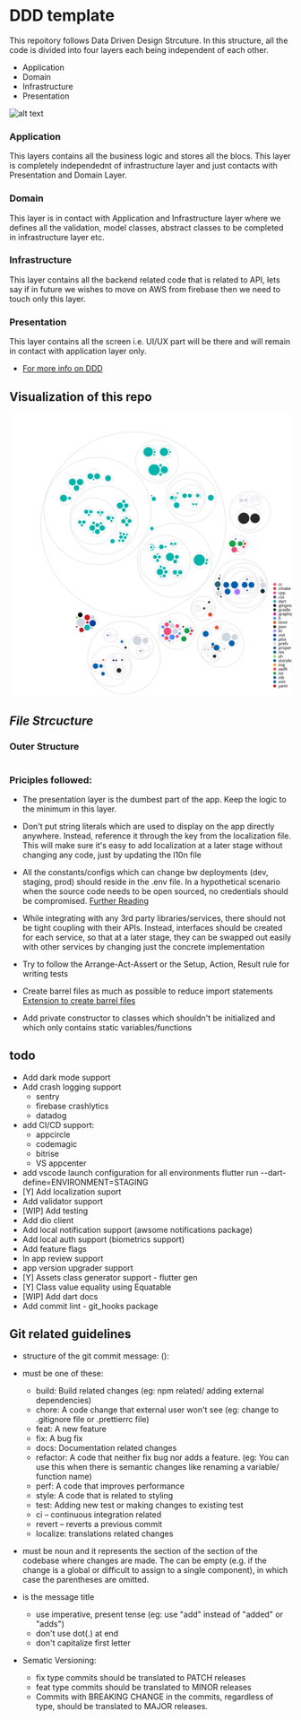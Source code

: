 # **DDD template**

This repoitory follows Data Driven Design Strcuture.
In this structure, all the code is divided into four layers each being independent of each other.

- Application
- Domain
- Infrastructure
- Presentation

![alt text](ss/ddd.svg)

### Application

This layers contains all the business logic and stores all the blocs.
This layer is completely independednt of infrastructure layer and just contacts with Presentation and Domain Layer.

### Domain

This layer is in contact with Application and Infrastructure layer where we defines all the validation, model classes, abstract classes to be completed in infrastructure layer etc.

### Infrastructure

This layer contains all the backend related code that is related to API,
lets say if in future we wishes to move on AWS from firebase
then we need to touch only this layer.

### Presentation

This layer contains all the screen i.e. UI/UX part will be there and will remain in contact with application layer only.

- [For more info on DDD](https://www.youtube.com/watch?v=RMiN59x3uH0&list=PLB6lc7nQ1n4iS5p-IezFFgqP6YvAJy84U)

## Visualization of this repo

![Visualization of this repo](./diagram.svg)

## _File Strcucture_

### Outer Structure

```code

```

### Priciples followed:

- The presentation layer is the dumbest part of the app. Keep the logic to the minimum in this layer.

- Don't put string literals which are used to display on the app directly anywhere. Instead, reference it through the key from the localization file. This will make sure it's easy to add localization at a later stage without changing any code, just by updating the l10n file

- All the constants/configs which can change bw deployments (dev, staging, prod) should reside in the .env file. In a hypothetical scenario when the source code needs to be open sourced, no credentials should be compromised. [Further Reading](https://12factor.net/config)

- While integrating with any 3rd party libraries/services, there should not be tight coupling with their APIs. Instead, interfaces should be created for each service, so that at a later stage, they can be swapped out easily with other services by changing just the concrete implementation

- Try to follow the Arrange-Act-Assert or the Setup, Action, Result rule for writing tests

- Create barrel files as much as possible to reduce import statements [Extension to create barrel files](https://marketplace.visualstudio.com/items?itemName=miquelddg.dart-barrel-file-generator&ssr=false#overview)

- Add private constructor to classes which shouldn't be initialized and which only contains static variables/functions

## todo

- Add dark mode support
- Add crash logging support
  - sentry
  - firebase crashlytics
  - datadog
- add CI/CD support:
  - appcircle
  - codemagic
  - bitrise
  - VS appcenter
- add vscode launch configuration for all environments flutter run --dart-define=ENVIRONMENT=STAGING
- [Y] Add localization suport
- Add validator support
- [WIP] Add testing
- Add dio client
- Add local notification support (awsome notifications package)
- Add local auth support (biometrics support)
- Add feature flags
- In app review support
- app version upgrader support
- [Y] Assets class generator support - flutter gen
- [Y] Class value equality using Equatable
- [WIP] Add dart docs
- Add commit lint - git_hooks package

## Git related guidelines

- structure of the git commit message: <type>(<scope>): <subject>
- <type> must be one of these:

  - build: Build related changes (eg: npm related/ adding external dependencies)
  - chore: A code change that external user won't see (eg: change to .gitignore file or .prettierrc file)
  - feat: A new feature
  - fix: A bug fix
  - docs: Documentation related changes
  - refactor: A code that neither fix bug nor adds a feature. (eg: You can use this when there is semantic changes like renaming a variable/ function name)
  - perf: A code that improves performance
  - style: A code that is related to styling
  - test: Adding new test or making changes to existing test
  - ci – continuous integration related
  - revert – reverts a previous commit
  - localize: translations related changes

- <scope> must be noun and it represents the section of the section of the codebase where changes are made. The <scope> can be empty (e.g. if the change is a global or difficult to assign to a single component), in which case the parentheses are omitted.
- <subject> is the message title
  - use imperative, present tense (eg: use "add" instead of "added" or "adds")
  - don't use dot(.) at end
  - don't capitalize first letter
- Sematic Versioning:
  - fix type commits should be translated to PATCH releases
  - feat type commits should be translated to MINOR releases
  - Commits with BREAKING CHANGE in the commits, regardless of type, should be translated to MAJOR releases.
